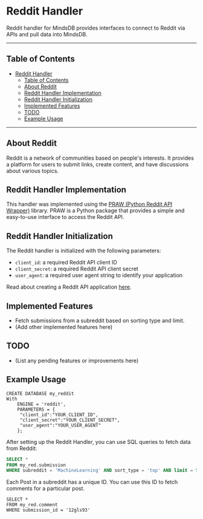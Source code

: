 # Reddit Handler

Reddit handler for MindsDB provides interfaces to connect to Reddit via APIs and pull data into MindsDB.

---

## Table of Contents

- [Reddit Handler](#reddit-handler)
  - [Table of Contents](#table-of-contents)
  - [About Reddit](#about-reddit)
  - [Reddit Handler Implementation](#reddit-handler-implementation)
  - [Reddit Handler Initialization](#reddit-handler-initialization)
  - [Implemented Features](#implemented-features)
  - [TODO](#todo)
  - [Example Usage](#example-usage)

---

## About Reddit

Reddit is a network of communities based on people's interests. It provides a platform for users to submit links, create content, and have discussions about various topics.

## Reddit Handler Implementation

This handler was implemented using the [PRAW (Python Reddit API Wrapper)](https://praw.readthedocs.io/en/latest/) library. PRAW is a Python package that provides a simple and easy-to-use interface to access the Reddit API.

## Reddit Handler Initialization

The Reddit handler is initialized with the following parameters:

- `client_id`: a required Reddit API client ID
- `client_secret`: a required Reddit API client secret
- `user_agent`: a required user agent string to identify your application

Read about creating a Reddit API application [here](https://www.reddit.com/prefs/apps).

## Implemented Features

- Fetch submissions from a subreddit based on sorting type and limit.
- (Add other implemented features here)

## TODO

- (List any pending features or improvements here)

## Example Usage
```
CREATE DATABASE my_reddit
With 
    ENGINE = 'reddit',
    PARAMETERS = {
     "client_id":"YOUR_CLIENT_ID",
     "client_secret":"YOUR_CLIENT_SECRET",
     "user_agent":"YOUR_USER_AGENT"
    };
```

After setting up the Reddit Handler, you can use SQL queries to fetch data from Reddit:

```sql
SELECT *
FROM my_red.submission
WHERE subreddit = 'MachineLearning' AND sort_type = 'top' AND limit = 5;
```

Each Post in a subreddit has a unique ID. You can use this ID to fetch comments for a particular post.

```
SELECT *
FROM my_red.comment
WHERE submission_id = '12gls93'
```